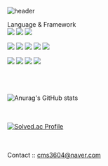 ![header](https://capsule-render.vercel.app/api?type=rect&customColorList=0,2,3&height=150&section=header&text=HYEMIN's%20GitHub&fontSize=60)

Language & Framework <br/>
<img src="https://img.shields.io/badge/Python-3776AB?style=flat-square&logo=Python&logoColor=white"/>
<img src="https://img.shields.io/badge/django-092E20?style=flat-square&logo=django&logoColor=white"/>
<img src="https://img.shields.io/badge/Flask-000000?style=flat-square&logo=flask&logoColor=white"/> <br/>

<img src="https://img.shields.io/badge/Flutter-02569B?style=flat-square&logo=flutter&logoColor=white"/> <img src="https://img.shields.io/badge/HTML5-E34F26?style=flat-square&logo=html5&logoColor=white"/> <img src="https://img.shields.io/badge/java-007396?style=flat-square&logo=java&logoColor=white"/> <img src="https://img.shields.io/badge/Spring-6DB33F?style=flat-square&logo=Spring&logoColor=white"/> <img src="https://img.shields.io/badge/MySQL-4479A1?style=flat-square&logo=MySQL&logoColor=white"/> <br/>

<img src="https://img.shields.io/badge/JavaScript-F7DF1E?style=flat-square&logo=javascript&logoColor=black"/> <img src="https://img.shields.io/badge/JSON-000000?style=flat-square&logo=json&logoColor=white"/> <img src="https://img.shields.io/badge/Node.js-339933?style=flat-square&logo=Node.js&logoColor=white"/> <img src="https://img.shields.io/badge/GraphQL-E10098?style=flat-square&logo=GraphQL&logoColor=white"/> <br/><br/>

<br/><br/>
![Anurag's GitHub stats](https://github-readme-stats.vercel.app/api?username=Chaeruin&show_icons=true&theme=radical)

<br/><br/>
[![Solved.ac Profile](http://mazassumnida.wtf/api/v2/generate_badge?boj=cms3604)](https://solved.ac/cms3604/)

<br/><br/>
Contact :: cms3604@naver.com

